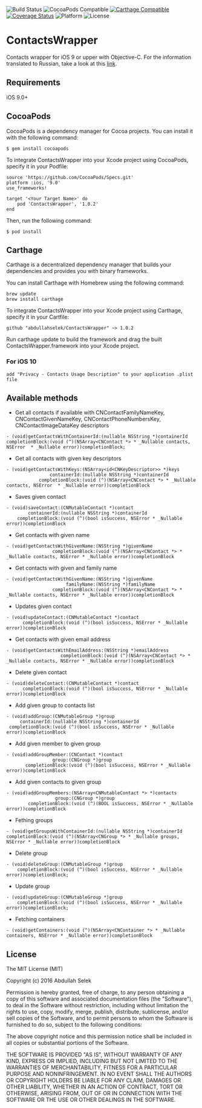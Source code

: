 ![Build Status](https://travis-ci.org/abdullahselek/ContactsWrapper.svg?branch=master)
![CocoaPods Compatible](https://img.shields.io/cocoapods/v/ContactsWrapper.svg)
[![Carthage Compatible](https://img.shields.io/badge/Carthage-compatible-4BC51D.svg?style=flat)](https://github.com/Carthage/Carthage)
[![Coverage Status](https://coveralls.io/repos/github/abdullahselek/ContactsWrapper/badge.svg?branch=master)](https://coveralls.io/github/abdullahselek/ContactsWrapper?branch=master)
![Platform](https://img.shields.io/cocoapods/p/ContactsWrapper.svg?style=flat)
![License](https://img.shields.io/dub/l/vibe-d.svg)

# ContactsWrapper
Contacts wrapper for iOS 9 or upper with Objective-C. For the information translated to Russian, take a look at this [link](http://gargo.of.by/contactswrapper/).

## Requirements
iOS 9.0+

## CocoaPods

CocoaPods is a dependency manager for Cocoa projects. You can install it with the following command:
```	
$ gem install cocoapods
```
To integrate ContactsWrapper into your Xcode project using CocoaPods, specify it in your Podfile:
```
source 'https://github.com/CocoaPods/Specs.git'
platform :ios, '9.0'
use_frameworks!

target '<Your Target Name>' do
	pod 'ContactsWrapper', '1.0.2'
end
```
Then, run the following command:
```
$ pod install
```
## Carthage

Carthage is a decentralized dependency manager that builds your dependencies and provides you with binary frameworks.

You can install Carthage with Homebrew using the following command:

```
brew update
brew install carthage
```

To integrate ContactsWrapper into your Xcode project using Carthage, specify it in your Cartfile:

```
github "abdullahselek/ContactsWrapper" ~> 1.0.2
```

Run carthage update to build the framework and drag the built ContactsWrapper.framework into your Xcode project.

### For iOS 10
```
add "Privacy - Contacts Usage Description" to your application .plist file
```
## Available methods

- Get all contacts if available with CNContactFamilyNameKey, CNContactGivenNameKey, CNContactPhoneNumbersKey, CNContactImageDataKey descriptors
```
- (void)getContactsWithContainerId:(nullable NSString *)containerId completionBlock:(void (^)(NSArray<CNContact *> * _Nullable contacts, NSError  * _Nullable error))completionBlock;
```
	
- Get all contacts with given key descriptors
```
- (void)getContactsWithKeys:(NSArray<id<CNKeyDescriptor>> *)keys 
				containerId:(nullable NSString *)containerId
			completionBlock:(void (^)(NSArray<CNContact *> * _Nullable contacts, NSError  * _Nullable error))completionBlock
```

- Saves given contact
```
- (void)saveContact:(CNMutableContact *)contact
		containerId:(nullable NSString *)containerId
	completionBlock:(void (^)(bool isSuccess, NSError * _Nullable error))completionBlock
```

- Get contacts with given name
```
- (void)getContactsWithGivenName:(NSString *)givenName
                 completionBlock:(void (^)(NSArray<CNContact *> * _Nullable contacts, NSError * _Nullable error))completionBlock
```

- Get contacts with given and family name
```
- (void)getContactsWithGivenName:(NSString *)givenName 
					  familyName:(NSString *)familyName 
			     completionBlock:(void (^)(NSArray<CNContact *> * _Nullable contacts, NSError * _Nullable error))completionBlock
```

- Updates given contact
```
- (void)updateContact:(CNMutableContact *)contact
      completionBlock:(void (^)(bool isSuccess, NSError * _Nullable error))completionBlock
```

- Get contacts with given email address
```
- (void)getContactsWithEmailAddress:(NSString *)emailAddress
                    completionBlock:(void (^)(NSArray<CNContact *> * _Nullable contacts, NSError * _Nullable error))completionBlock
```
- Delete given contact
```
- (void)deleteContact:(CNMutableContact *)contact
      completionBlock:(void (^)(bool isSuccess, NSError * _Nullable error))completionBlock
```      

- Add given group to contacts list
```
- (void)addGroup:(CNMutableGroup *)group
	 containerId:(nullable NSString *)containerId
 completionBlock:(void (^)(bool isSuccess, NSError * _Nullable error))completionBlock
```

- Add given member to given group
```
- (void)addGroupMember:(CNContact *)contact
                 group:(CNGroup *)group
       completionBlock:(void (^)(bool isSuccess, NSError * _Nullable error))completionBlock
```

- Add given contacts to given group
```
- (void)addGroupMembers:(NSArray<CNMutableContact *> *)contacts
                  group:(CNGroup *)group
        completionBlock:(void (^)(BOOL isSuccess, NSError * _Nullable error))completionBlock
```

- Fething groups
```
- (void)getGroupsWithContainerId:(nullable NSString *)containerId completionBlock:(void (^)(NSArray<CNGroup *> * _Nullable groups, NSError * _Nullable error))completionBlock
```

- Delete group
```
- (void)deleteGroup:(CNMutableGroup *)group
    completionBlock:(void (^)(bool isSuccess, NSError * _Nullable error))completionBlock;
```

- Update group
```
- (void)updateGroup:(CNMutableGroup *)group
    completionBlock:(void (^)(bool isSuccess, NSError * _Nullable error))completionBlock;
```

- Fetching containers
```
- (void)getContainers:(void (^)(NSArray<CNContainer *> * _Nullable containers, NSError * _Nullable error))completionBlock
```

## License

The MIT License (MIT)

Copyright (c) 2016 Abdullah Selek

Permission is hereby granted, free of charge, to any person obtaining a copy
of this software and associated documentation files (the "Software"), to deal
in the Software without restriction, including without limitation the rights
to use, copy, modify, merge, publish, distribute, sublicense, and/or sell
copies of the Software, and to permit persons to whom the Software is
furnished to do so, subject to the following conditions:

The above copyright notice and this permission notice shall be included in all
copies or substantial portions of the Software.

THE SOFTWARE IS PROVIDED "AS IS", WITHOUT WARRANTY OF ANY KIND, EXPRESS OR
IMPLIED, INCLUDING BUT NOT LIMITED TO THE WARRANTIES OF MERCHANTABILITY,
FITNESS FOR A PARTICULAR PURPOSE AND NONINFRINGEMENT. IN NO EVENT SHALL THE
AUTHORS OR COPYRIGHT HOLDERS BE LIABLE FOR ANY CLAIM, DAMAGES OR OTHER
LIABILITY, WHETHER IN AN ACTION OF CONTRACT, TORT OR OTHERWISE, ARISING FROM,
OUT OF OR IN CONNECTION WITH THE SOFTWARE OR THE USE OR OTHER DEALINGS IN THE
SOFTWARE.